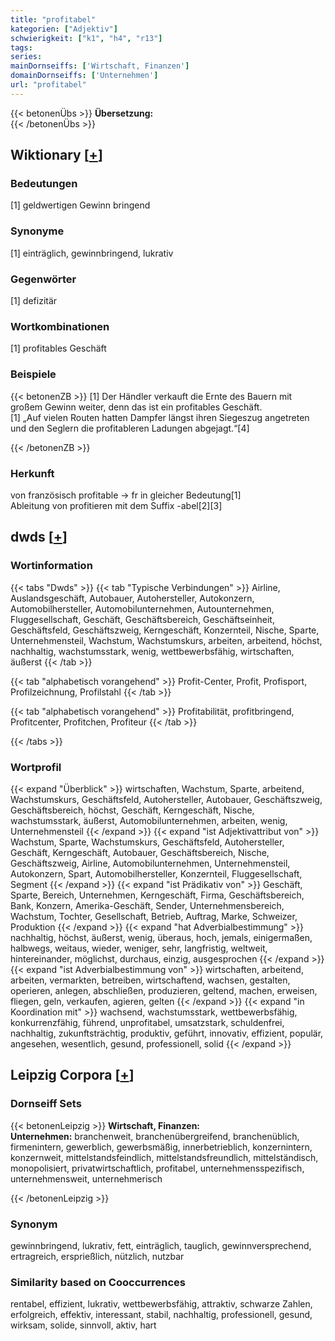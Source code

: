 ```yaml
---
title: "profitabel"
kategorien: ["Adjektiv"]
schwierigkeit: ["k1", "h4", "r13"]
tags:
series:
mainDornseiffs: ['Wirtschaft, Finanzen']
domainDornseiffs: ['Unternehmen']
url: "profitabel"
---
```


{{< betonenÜbs >}}
**Übersetzung:**  
{{< /betonenÜbs >}}

## Wiktionary [[+](https://de.wiktionary.org/wiki/profitabel)]

### Bedeutungen
[1] geldwertigen Gewinn bringend  

### Synonyme
[1] einträglich, gewinnbringend, lukrativ  

### Gegenwörter
[1] defizitär  

### Wortkombinationen
[1] profitables Geschäft  

### Beispiele
{{< betonenZB >}}
[1] Der Händler verkauft die Ernte des Bauern mit großem Gewinn weiter, denn das ist ein profitables Geschäft.  
[1] „Auf vielen Routen hatten Dampfer längst ihren Siegeszug angetreten und den Seglern die profitableren Ladungen abgejagt.“[4]  

{{< /betonenZB >}}
### Herkunft
von französisch profitable → fr in gleicher Bedeutung[1]  
Ableitung von profitieren mit dem Suffix -abel[2][3]  



## dwds [[+](https://www.dwds.de/wb/profitabel)]

### Wortinformation
{{< tabs "Dwds" >}}
{{< tab "Typische Verbindungen" >}}
Airline, Auslandsgeschäft, Autobauer, Autohersteller, Autokonzern, Automobilhersteller, Automobilunternehmen, Autounternehmen, Fluggesellschaft, Geschäft, Geschäftsbereich, Geschäftseinheit, Geschäftsfeld, Geschäftszweig, Kerngeschäft, Konzernteil, Nische, Sparte, Unternehmensteil, Wachstum, Wachstumskurs, arbeiten, arbeitend, höchst, nachhaltig, wachstumsstark, wenig, wettbewerbsfähig, wirtschaften, äußerst
{{< /tab >}}

{{< tab "alphabetisch vorangehend" >}}
Profit-Center, Profit, Profisport, Profilzeichnung, Profilstahl
{{< /tab >}}

{{< tab "alphabetisch vorangehend" >}}
Profitabilität, profitbringend, Profitcenter, Profitchen, Profiteur
{{< /tab >}}

{{< /tabs >}}

### Wortprofil
{{< expand "Überblick" >}} wirtschaften, Wachstum, Sparte, arbeitend, Wachstumskurs, Geschäftsfeld, Autohersteller, Autobauer, Geschäftszweig, Geschäftsbereich, höchst, Geschäft, Kerngeschäft, Nische, wachstumsstark, äußerst, Automobilunternehmen, arbeiten, wenig, Unternehmensteil {{< /expand >}}
{{< expand "ist Adjektivattribut von" >}} Wachstum, Sparte, Wachstumskurs, Geschäftsfeld, Autohersteller, Geschäft, Kerngeschäft, Autobauer, Geschäftsbereich, Nische, Geschäftszweig, Airline, Automobilunternehmen, Unternehmensteil, Autokonzern, Spart, Automobilhersteller, Konzernteil, Fluggesellschaft, Segment {{< /expand >}}
{{< expand "ist Prädikativ von" >}} Geschäft, Sparte, Bereich, Unternehmen, Kerngeschäft, Firma, Geschäftsbereich, Bank, Konzern, Amerika-Geschäft, Sender, Unternehmensbereich, Wachstum, Tochter, Gesellschaft, Betrieb, Auftrag, Marke, Schweizer, Produktion {{< /expand >}}
{{< expand "hat Adverbialbestimmung" >}} nachhaltig, höchst, äußerst, wenig, überaus, hoch, jemals, einigermaßen, halbwegs, weitaus, wieder, weniger, sehr, langfristig, weltweit, hintereinander, möglichst, durchaus, einzig, ausgesprochen {{< /expand >}}
{{< expand "ist Adverbialbestimmung von" >}} wirtschaften, arbeitend, arbeiten, vermarkten, betreiben, wirtschaftend, wachsen, gestalten, operieren, anlegen, abschließen, produzieren, geltend, machen, erweisen, fliegen, geln, verkaufen, agieren, gelten {{< /expand >}}
{{< expand "in Koordination mit" >}} wachsend, wachstumsstark, wettbewerbsfähig, konkurrenzfähig, führend, unprofitabel, umsatzstark, schuldenfrei, nachhaltig, zukunftsträchtig, produktiv, geführt, innovativ, effizient, populär, angesehen, wesentlich, gesund, professionell, solid {{< /expand >}}

## Leipzig Corpora [[+](https://corpora.uni-leipzig.de/en/res?word=profitabel&corpusId=deu_newscrawl-public_2018)]

### Dornseiff Sets
{{< betonenLeipzig >}}
**Wirtschaft, Finanzen:**  
**Unternehmen:** branchenweit, branchenübergreifend, branchenüblich, firmenintern, gewerblich, gewerbsmäßig, innerbetrieblich, konzernintern, konzernweit, mittelstandsfeindlich, mittelstandsfreundlich, mittelständisch, monopolisiert, privatwirtschaftlich, profitabel, unternehmensspezifisch, unternehmensweit, unternehmerisch  

{{< /betonenLeipzig >}}

### Synonym
gewinnbringend, lukrativ, fett, einträglich, tauglich, gewinnversprechend, ertragreich, ersprießlich, nützlich, nutzbar


### Similarity based on Cooccurrences
rentabel, effizient, lukrativ, wettbewerbsfähig, attraktiv, schwarze Zahlen, erfolgreich, effektiv, interessant, stabil, nachhaltig, professionell, gesund, wirksam, solide, sinnvoll, aktiv, hart

